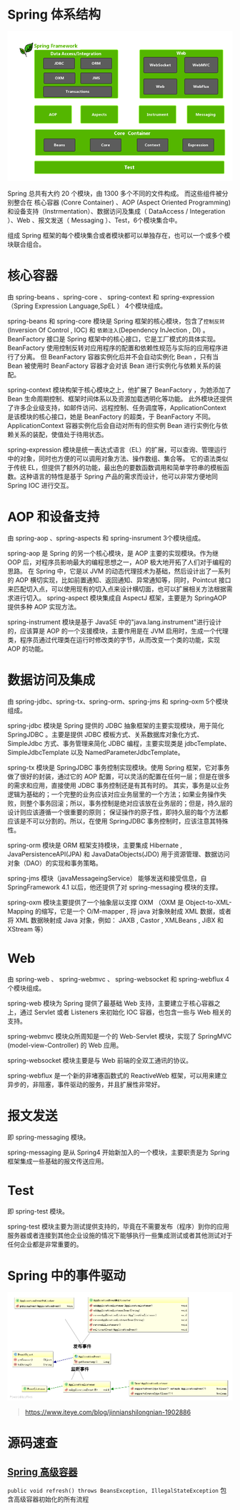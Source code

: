 # Spring 体系结构
![Spring5 模块结构图](https://github.com/ybqdren/spring-framework/blob/my-spring/img/spring%20%E6%A8%A1%E5%9D%97.png)

Spring 总共有大约 20 个模块，由 1300 多个不同的文件构成。
而这些组件被分别整合在 核心容器 (Conre Container) 、AOP (Aspect Oriented Programming)和设备支持（Instrmentation）、数据访问及集成（ DataAccess / Integeration ）、Web 、报文发送（ Messaging ）、Test，6个模块集合中。

组成 Spring 框架的每个模块集合或者模块都可以单独存在，也可以一个或多个模块联合组合。



# 核心容器
由 spring-beans 、spring-core 、 spring-context 和 spring-expression（Spring Expression Language,SpEL ） 4个模块组成。

spring-beans 和 spring-core 模块是 Spring 框架的核心模块，包含了`控制反转`(Inversion Of Control , IOC) 和 `依赖注入`(Dependency InJection , DI) 。
BeanFactory 接口是 Spring 框架中的核心接口，它是工厂模式的具体实现。BeanFactory 使用控制反转对应用程序的配置和依赖性规范与实际的应用程序进行了分离。
但 BeanFactory 容器实例化后并不会自动实例化 Bean ，只有当 Bean 被使用时 BeanFactory 容器才会对该 Bean 进行实例化与依赖关系的装配。


spring-context 模块构架于核心模块之上，他扩展了 BeanFactory ，为她添加了 Bean 生命周期控制、框架时间体系以及资源加载透明化等功能。
此外模块还提供了许多企业级支持，如邮件访问、远程控制、任务调度等，ApplicationContext 是该模块的核心接口，她是 BeanFactory 的超类，于 BeanFactory 不同。
ApplicationContext 容器实例化后会自动对所有的但实例 Bean 进行实例化与依赖关系的装配，使值处于待用状态。


spring-expression 模块是统一表达式语言（EL）的扩展，可以查询、管理运行中的对象，同时也方便的可以调用对象方法、操作数组、集合等。
它的语法类似于传统 EL，但提供了额外的功能，最出色的要数函数调用和简单字符串的模板函数。这种语言的特性是基于 Spring 产品的需求而设计，他可以非常方便地同 Spring IOC 进行交互。



# AOP 和设备支持
由 spring-aop 、spring-aspects 和 spring-insrument 3个模块组成。

spring-aop 是 Spring 的另一个核心模块，是 AOP 主要的实现模块。作为继 OOP 后，对程序员影响最大的编程思想之一，AOP 极大地开拓了人们对于编程的思路。
在 Spring 中，它是以 JVM 的动态代理技术为基础，然后设计出了一系列的 AOP 横切实现，比如前置通知、返回通知、异常通知等，同时，Pointcut 接口来匹配切入点，可以使用现有的切入点来设计横切面，也可以扩展相关方法根据需求进行切入。
spring-aspect 模块集成自 AspectJ 框架，主要是为 SpringAOP 提供多种 AOP 实现方法。

spring-instrument 模块是基于 JavaSE 中的"java.lang.instrument"进行设计的，应该算是 AOP 的一个支援模块，主要作用是在 JVM 启用时，生成一个代理类，程序员通过代理类在运行时修改类的字节，从而改变一个类的功能，实现 AOP 的功能。



# 数据访问及集成
由 spring-jdbc、spring-tx、spring-orm、spring-jms 和 spring-oxm 5个模块组成。


spring-jdbc 模块是 Spring 提供的 JDBC 抽象框架的主要实现模块，用于简化 SpringJDBC 。主要是提供 JDBC 模板方式、关系数据库对象化方式、SimpleJdbc 方式、事务管理来简化 JDBC 编程，主要实现类是 jdbcTemplate、SimpleJdbcTemplate 以及 NamedParameterJdbcTemplate。

spring-tx 模块是 SpringJDBC 事务控制实现模块。使用 Spring 框架，它对事务做了很好的封装，通过它的 AOP 配置，可以灵活的配置在任何一层；但是在很多的需求和应用，直接使用 JDBC 事务控制还是有其有时的。
其实，事务是以业务逻辑为基础的；一个完整的业务应该对应业务层里的一个方法；如果业务操作失败，则整个事务回滚；所以，事务控制是绝对应该放在业务层的；但是，持久层的设计则应该遵循一个很重要的原则；
保证操作的原子性，即持久层的每个方法都应该是不可以分割的。所以，在使用 SpringJDBC 事务控制时，应该注意其特殊性。

spring-orm 模块是 ORM 框架支持模块，主要集成 Hibernate , JavaPersistenceAPI(JPA) 和 JavaDataObjects(JDO) 用于资源管理、数据访问对象（DAO）的实现和事务策略。

spring-jms 模块（javaMessageingService） 能够发送和接受信息，自 SpringFramework 4.1 以后，他还提供了对 spring-messaging 模块的支撑。

spring-oxm 模块主要提供了一个抽象层以支撑 OXM （OXM 是 Object-to-XML-Mapping 的缩写，它是一个 O/M-mapper , 将 java 对象映射成 XML 数据，或者将 XML 数据映射成 Java 对象，例如： JAXB , Castor , XMLBeans , JiBX 和 XStream 等）




# Web
由 spring-web 、 spring-webmvc 、 spring-websocket 和 spring-webflux 4 个模块组成。

spring-web 模块为 Spring 提供了最基础 Web 支持，主要建立于核心容器之上，通过 Servlet 或者 Listeners 来初始化 IOC 容器，也包含一些与 Web 相关的支持。

spring-webmvc 模块众所周知是一个的 Web-Servlet 模块，实现了 SpringMVC (model-view-Controller) 的 Web 应用。

spring-websocket 模块主要是与 Web 前端的全双工通讯的协议。

spring-webflux 是一个新的非堵塞函数式的 ReactiveWeb 框架，可以用来建立异步的，非阻塞，事件驱动的服务，并且扩展性非常好。


# 报文发送
即 spring-messaging 模块。

spring-messaging 是从 Spring4 开始新加入的一个模块，主要职责是为 Spring 框架集成一些基础的报文传送应用。


# Test
即 spring-test 模块。

spring-test 模块主要为测试提供支持的，毕竟在不需要发布（程序）到你的应用服务器或者连接到其他企业设施的情况下能够执行一些集成测试或者其他测试对于任何企业都是非常重要的。


# Spring 中的事件驱动
![](img/spring事件驱动.png)

> https://www.iteye.com/blog/jinnianshilongnian-1902886



# 源码速查
## [Spring 高级容器](spring-context/src/main/java/org/springframework/context/support/AbstractApplicationContext.java)

`public void refresh() throws BeansException, IllegalStateException`  包含高级容器初始化的所有流程
